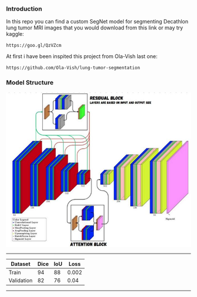 ### Introduction
In this repo you can find a custom SegNet model for segmenting Decathlon lung tumor MRI images that you would download from this link or may try kaggle:
```
https://goo.gl/QzVZcm
```
At first i have been inspited this project from Ola-Vish last one:
```
https://github.com/Ola-Vish/lung-tumor-segmentation
```
### Model Structure
![alt text](https://raw.githubusercontent.com/mahdizynali/Decathlon-lung-tumor-segmentation/refs/heads/main/display/segnet.jpg)

---
| Dataset    | Dice | IoU | Loss  |
|------------|------|-----|-------|
| Train      | 94   | 88  | 0.002 |
| Validation | 82   | 76  | 0.04  |
---
